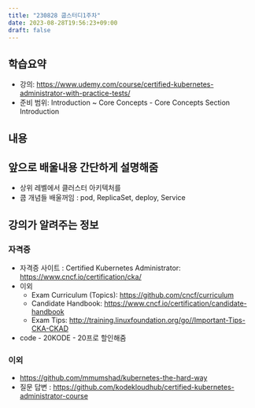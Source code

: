 ```yaml
---
title: "230828 쿱스터디1주차"
date: 2023-08-28T19:56:23+09:00
draft: false
---
```



## 학습요약
- 강의: https://www.udemy.com/course/certified-kubernetes-administrator-with-practice-tests/
- 준비 범위: Introduction ~ Core Concepts - Core Concepts Section Introduction



## 내용

## 앞으로 배울내용 간단하게 설명해줌

- 상위 레벨에서 클러스터 아키텍처를
- 쿱 개념들 배울꺼임 
  : pod, ReplicaSet, deploy, Service 


## 강의가 알려주는 정보

### 자격증
- 자격증 사이트 : Certified Kubernetes Administrator: https://www.cncf.io/certification/cka/
- 이외
  - Exam Curriculum (Topics): https://github.com/cncf/curriculum
  - Candidate Handbook: https://www.cncf.io/certification/candidate-handbook
  - Exam Tips: http://training.linuxfoundation.org/go//Important-Tips-CKA-CKAD
-  code - 20KODE - 20프로 할인해줌

### 이외
- https://github.com/mmumshad/kubernetes-the-hard-way
- 질문 답변 : https://github.com/kodekloudhub/certified-kubernetes-administrator-course
